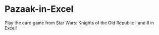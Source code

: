 # Pazaak-in-Excel
Play the card game from Star Wars: Knights of the Old Republic I and II in Excel!
